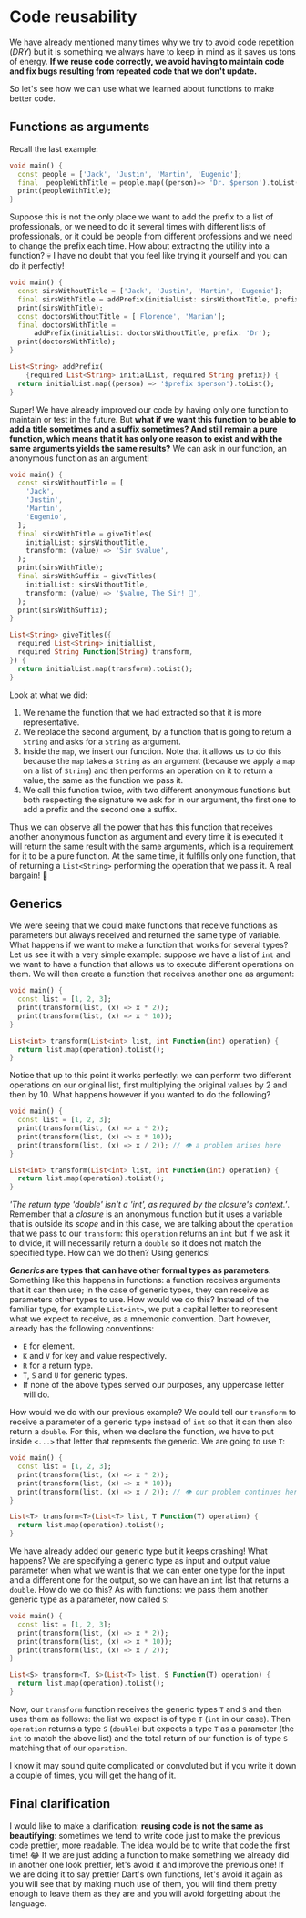 # Code reusability

We have already mentioned many times why we try to avoid code repetition (_DRY_) but it is something we always have to keep in mind as it saves us tons of energy. __If we reuse code correctly, we avoid having to maintain code and fix bugs resulting from repeated code that we don't update.__

So let's see how we can use what we learned about functions to make better code.

## Functions as arguments

Recall the last example:

```dart
void main() {
  const people = ['Jack', 'Justin', 'Martin', 'Eugenio'];
  final  peopleWithTitle = people.map((person)=> 'Dr. $person').toList();
  print(peopleWithTitle);
}
```

Suppose this is not the only place we want to add the prefix to a list of professionals, or we need to do it several times with different lists of professionals, or it could be people from different professions and we need to change the prefix each time. How about extracting the utility into a function? 💀 I have no doubt that you feel like trying it yourself and you can do it perfectly!

```dart
void main() {
  const sirsWithoutTitle = ['Jack', 'Justin', 'Martin', 'Eugenio'];
  final sirsWithTitle = addPrefix(initialList: sirsWithoutTitle, prefix: 'Sir');
  print(sirsWithTitle);
  const doctorsWithoutTitle = ['Florence', 'Marian'];
  final doctorsWithTitle =
      addPrefix(initialList: doctorsWithoutTitle, prefix: 'Dr');
  print(doctorsWithTitle);
}

List<String> addPrefix(
    {required List<String> initialList, required String prefix}) {
  return initialList.map((person) => '$prefix $person').toList();
}
```

Super! We have already improved our code by having only one function to maintain or test in the future. But __what if we want this function to be able to add a title sometimes and a suffix sometimes? And still remain a pure function, which means that it has only one reason to exist and with the same arguments yields the same results?__ We can ask in our function, an anonymous function as an argument!

```dart
void main() {
  const sirsWithoutTitle = [
    'Jack',
    'Justin',
    'Martin',
    'Eugenio',
  ];
  final sirsWithTitle = giveTitles(
    initialList: sirsWithoutTitle,
    transform: (value) => 'Sir $value',
  );
  print(sirsWithTitle);
  final sirsWithSuffix = giveTitles(
    initialList: sirsWithoutTitle,
    transform: (value) => '$value, The Sir! 👑',
  );
  print(sirsWithSuffix);
}

List<String> giveTitles({
  required List<String> initialList,
  required String Function(String) transform,
}) {
  return initialList.map(transform).toList();
}
```

Look at what we did:

1. We rename the function that we had extracted so that it is more representative.
2. We replace the second argument, by a function that is going to return a `String` and asks for a `String` as argument.
3. Inside the `map`, we insert our function. Note that it allows us to do this because the `map` takes a `String` as an argument (because we apply a `map` on a list of `String`) and then performs an operation on it to return a value, the same as the function we pass it.
4. We call this function twice, with two different anonymous functions but both respecting the signature we ask for in our argument, the first one to add a prefix and the second one a suffix.

Thus we can observe all the power that has this function that receives another anonymous function as argument and every time it is executed it will return the same result with the same arguments, which is a requirement for it to be a pure function. At the same time, it fulfills only one function, that of returning a `List<String>` performing the operation that we pass it. A real bargain! 🤣

## Generics

We were seeing that we could make functions that receive functions as parameters but always received and returned the same type of variable. What happens if we want to make a function that works for several types? Let us see it with a very simple example: suppose we have a list of `int` and we want to have a function that allows us to execute different operations on them. We will then create a function that receives another one as argument:

```dart
void main() {
  const list = [1, 2, 3];
  print(transform(list, (x) => x * 2));
  print(transform(list, (x) => x * 10));
}

List<int> transform(List<int> list, int Function(int) operation) {
  return list.map(operation).toList();
}
```

Notice that up to this point it works perfectly: we can perform two different operations on our original list, first multiplying the original values by 2 and then by 10. What happens however if you wanted to do the following?

```dart
void main() {
  const list = [1, 2, 3];
  print(transform(list, (x) => x * 2));
  print(transform(list, (x) => x * 10));
  print(transform(list, (x) => x / 2)); // 👁️ a problem arises here
}

List<int> transform(List<int> list, int Function(int) operation) {
  return list.map(operation).toList();
}
```

_'The return type 'double' isn't a 'int', as required by the closure's context.'_. Remember that a _closure_ is an anonymous function but it uses a variable that is outside its _scope_ and in this case, we are talking about the `operation` that we pass to our `transform`: this `operation` returns an `int` but if we ask it to divide, it will necessarily return a `double` so it does not match the specified type. How can we do then? Using generics!

___Generics_ are types that can have other formal types as parameters__. Something like this happens in functions: a function receives arguments that it can then use; in the case of generic types, they can receive as parameters other types to use. How would we do this? Instead of the familiar type, for example `List<int>`, we put a capital letter to represent what we expect to receive, as a mnemonic convention. Dart however, already has the following conventions:

- `E` for element.
- `K` and `V` for key and value respectively.
- `R` for a return type.
- `T`, `S` and `U` for generic types.
- If none of the above types served our purposes, any uppercase letter will do.

How would we do with our previous example? We could tell our `transform` to receive a parameter of a generic type instead of `int` so that it can then also return a `double`. For this, when we declare the function, we have to put inside `<...>` that letter that represents the generic. We are going to use `T`:

```dart
void main() {
  const list = [1, 2, 3];
  print(transform(list, (x) => x * 2));
  print(transform(list, (x) => x * 10));
  print(transform(list, (x) => x / 2)); // 👁️ our problem continues here
}

List<T> transform<T>(List<T> list, T Function(T) operation) {
  return list.map(operation).toList();
}
```

We have already added our generic type but it keeps crashing! What happens? We are specifying a generic type as input and output value parameter when what we want is that we can enter one type for the input and a different one for the output, so we can have an `int` list that returns a `double`. How do we do this? As with functions: we pass them another generic type as a parameter, now called `S`:

```dart
void main() {
  const list = [1, 2, 3];
  print(transform(list, (x) => x * 2));
  print(transform(list, (x) => x * 10));
  print(transform(list, (x) => x / 2));
}

List<S> transform<T, S>(List<T> list, S Function(T) operation) {
  return list.map(operation).toList();
}
```

Now, our `transform` function receives the generic types `T` and `S` and then uses them as follows: the list we expect is of type `T` (`int` in our case). Then `operation` returns a type `S` (`double`) but expects a type `T` as a parameter (the `int` to match the above list) and the total return of our function is of type `S` matching that of our `operation`.

I know it may sound quite complicated or convoluted but if you write it down a couple of times, you will get the hang of it.

## Final clarification

I would like to make a clarification: __reusing code is not the same as beautifying__: sometimes we tend to write code just to make the previous code prettier, more readable. The idea would be to write that code the first time! 😂 If we are just adding a function to make something we already did in another one look prettier, let's avoid it and improve the previous one! If we are doing it to say prettier Dart's own functions, let's avoid it again as you will see that by making much use of them, you will find them pretty enough to leave them as they are and you will avoid forgetting about the language.
